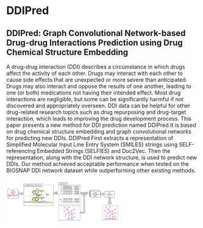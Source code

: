 # DDIPred
## DDIPred: Graph Convolutional Network-based Drug-drug Interactions Prediction using Drug Chemical Structure Embedding


A drug-drug interaction (DDI) describes a circumstance in which drugs affect the activity of each other. Drugs may interact with each other to cause side effects that are unexpected or more severe than anticipated. Drugs may also interact and oppose the results of one another, leading to one (or both) medications not having their intended effect. Most drug interactions are negligible, but some can be significantly harmful if not discovered and appropriately overseen. DDI data can be helpful for other drug-related research topics such as drug repurposing and drug-target interaction, which leads to improving the drug development process. This paper presents a new method for DDI prediction named DDIPred.It is based on drug chemical structure embedding and graph convolutional networks for predicting new DDIs. DDIPred First extracts a representation of Simplified Molecular Input Line Entry System (SMILES) strings using SELF-referencIng Embedded Strings (SELFIES) and Doc2Vec. Then the representation, along with the DDI network structure, is used to predict new DDIs. Our method achieved acceptable performance when tested on the BIOSNAP DDI network dataset while outperforming other existing methods.

<img src="https://github.com/sshaghayeghs/DDIPred/blob/main/DDI-pipeline.pdf"  width="300px">
